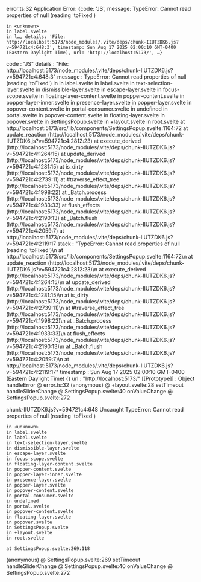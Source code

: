 error.ts:32 Application Error: 
{code: 'JS', message: TypeError: Cannot read properties of null (reading 'toFixed')

	in <unknown>
	in label.svelte
	in l…, details: 'File: http://localhost:5173/node_modules/.vite/deps/chunk-IIUTZDK6.js?v=594721c4:648:3', timestamp: Sun Aug 17 2025 02:00:10 GMT-0400 (Eastern Daylight Time), url: 'http://localhost:5173/', …}
code
: 
"JS"
details
: 
"File: http://localhost:5173/node_modules/.vite/deps/chunk-IIUTZDK6.js?v=594721c4:648:3"
message
: 
TypeError: Cannot read properties of null (reading 'toFixed') in <unknown> in label.svelte in label.svelte in text-selection-layer.svelte in dismissible-layer.svelte in escape-layer.svelte in focus-scope.svelte in floating-layer-content.svelte in popper-content.svelte in popper-layer-inner.svelte in presence-layer.svelte in popper-layer.svelte in popover-content.svelte in portal-consumer.svelte in undefined in portal.svelte in popover-content.svelte in floating-layer.svelte in popover.svelte in SettingsPopup.svelte in +layout.svelte in root.svelte at http://localhost:5173/src/lib/components/SettingsPopup.svelte:1164:72 at update_reaction (http://localhost:5173/node_modules/.vite/deps/chunk-IIUTZDK6.js?v=594721c4:2812:23) at execute_derived (http://localhost:5173/node_modules/.vite/deps/chunk-IIUTZDK6.js?v=594721c4:1264:15) at update_derived (http://localhost:5173/node_modules/.vite/deps/chunk-IIUTZDK6.js?v=594721c4:1281:15) at is_dirty (http://localhost:5173/node_modules/.vite/deps/chunk-IIUTZDK6.js?v=594721c4:2739:11) at #traverse_effect_tree (http://localhost:5173/node_modules/.vite/deps/chunk-IIUTZDK6.js?v=594721c4:1998:22) at _Batch.process (http://localhost:5173/node_modules/.vite/deps/chunk-IIUTZDK6.js?v=594721c4:1933:33) at flush_effects (http://localhost:5173/node_modules/.vite/deps/chunk-IIUTZDK6.js?v=594721c4:2190:13) at _Batch.flush (http://localhost:5173/node_modules/.vite/deps/chunk-IIUTZDK6.js?v=594721c4:2059:7) at http://localhost:5173/node_modules/.vite/deps/chunk-IIUTZDK6.js?v=594721c4:2119:17
stack
: 
"TypeError: Cannot read properties of null (reading 'toFixed')\n    at http://localhost:5173/src/lib/components/SettingsPopup.svelte:1164:72\n    at update_reaction (http://localhost:5173/node_modules/.vite/deps/chunk-IIUTZDK6.js?v=594721c4:2812:23)\n    at execute_derived (http://localhost:5173/node_modules/.vite/deps/chunk-IIUTZDK6.js?v=594721c4:1264:15)\n    at update_derived (http://localhost:5173/node_modules/.vite/deps/chunk-IIUTZDK6.js?v=594721c4:1281:15)\n    at is_dirty (http://localhost:5173/node_modules/.vite/deps/chunk-IIUTZDK6.js?v=594721c4:2739:11)\n    at #traverse_effect_tree (http://localhost:5173/node_modules/.vite/deps/chunk-IIUTZDK6.js?v=594721c4:1998:22)\n    at _Batch.process (http://localhost:5173/node_modules/.vite/deps/chunk-IIUTZDK6.js?v=594721c4:1933:33)\n    at flush_effects (http://localhost:5173/node_modules/.vite/deps/chunk-IIUTZDK6.js?v=594721c4:2190:13)\n    at _Batch.flush (http://localhost:5173/node_modules/.vite/deps/chunk-IIUTZDK6.js?v=594721c4:2059:7)\n    at http://localhost:5173/node_modules/.vite/deps/chunk-IIUTZDK6.js?v=594721c4:2119:17"
timestamp
: 
Sun Aug 17 2025 02:00:10 GMT-0400 (Eastern Daylight Time) {}
url
: 
"http://localhost:5173/"
[[Prototype]]
: 
Object
handleError	@	error.ts:32
(anonymous)	@	+layout.svelte:28
setTimeout		
handleSliderChange	@	SettingsPopup.svelte:40
onValueChange	@	SettingsPopup.svelte:272

chunk-IIUTZDK6.js?v=594721c4:648 Uncaught TypeError: Cannot read properties of null (reading 'toFixed')

	in <unknown>
	in label.svelte
	in label.svelte
	in text-selection-layer.svelte
	in dismissible-layer.svelte
	in escape-layer.svelte
	in focus-scope.svelte
	in floating-layer-content.svelte
	in popper-content.svelte
	in popper-layer-inner.svelte
	in presence-layer.svelte
	in popper-layer.svelte
	in popover-content.svelte
	in portal-consumer.svelte
	in undefined
	in portal.svelte
	in popover-content.svelte
	in floating-layer.svelte
	in popover.svelte
	in SettingsPopup.svelte
	in +layout.svelte
	in root.svelte

    at SettingsPopup.svelte:269:118
(anonymous)	@	SettingsPopup.svelte:269
setTimeout		
handleSliderChange	@	SettingsPopup.svelte:40
onValueChange	@	SettingsPopup.svelte:272
